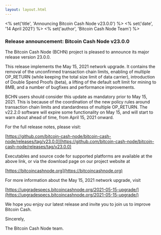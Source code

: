 ```yaml
---
layout: layout.html
---
```


<% set('title', 'Announcing Bitcoin Cash Node v23.0.0') %>
<% set('date', '14 April 2021') %>
<% set('author', 'Bitcoin Cash Node Team') %>

### Release announcement: Bitcoin Cash Node v23.0.0

The Bitcoin Cash Node (BCHN) project is pleased to announce its major release version 23.0.0.

This release implements the May 15, 2021 network upgrade.  It contains the removal of the unconfirmed transaction chain limits, enabling of multiple OP_RETURN (while keeping the total size limit of data carrier), introduction of Double Spend Proofs (beta), a lifting of the default soft limit for mining to 8MB, and a number of bugfixes and performance improvements.

BCHN users should consider this update as mandatory prior to May 15, 2021.  This is because of the coordination of the new policy rules around transaction chain limits and standardness of multiple OP_RETURN.  The v22.2.0 software will expire some functionality on May 15, and will start to warn about ahead of time, from April 15, 2021 onward.

For the full release notes, please visit:

[https://github.com/bitcoin-cash-node/bitcoin-cash-node/releases/tag/v23.0.0](https://github.com/bitcoin-cash-node/bitcoin-cash-node/releases/tag/v23.0.0)

Executables and source code for supported platforms are available at the above link, or via the download page on our project website at

[https://bitcoincashnode.org](https://bitcoincashnode.org)

For more information about the May 15, 2021 network upgrade, visit

[https://upgradespecs.bitcoincashnode.org/2021-05-15-upgrade/](https://upgradespecs.bitcoincashnode.org/2021-05-15-upgrade/)

We hope you enjoy our latest release and invite you to join us to improve Bitcoin Cash.

Sincerely,

The Bitcoin Cash Node team.

